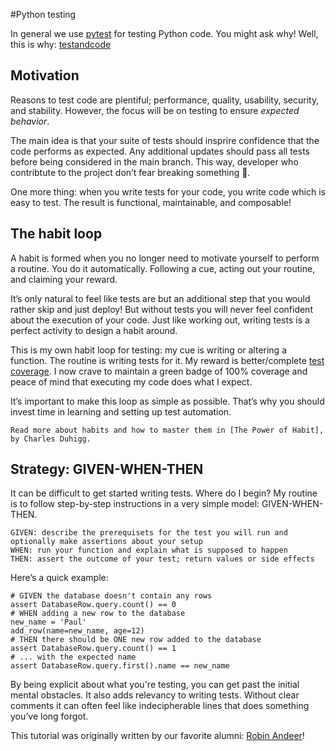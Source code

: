 #Python testing

In general we use [pytest](http://docs.pytest.org/en/latest/) for testing Python code. You might ask why! Well, this is why: [testandcode]

## Motivation

Reasons to test code are plentiful; performance, quality, usability, security, and stability. However, the focus will be on testing to ensure _expected behavior_.

The main idea is that your suite of tests should insprire confidence that the code performs as expected. Any additional updates should pass all tests before being considered in the main branch. This way, developer who contribtute to the project don’t fear breaking something 🐞.

One more thing: when you write tests for your code, you write code which is easy to test. The result is functional, maintainable, and composable!

## The habit loop

A habit is formed when you no longer need to motivate yourself to perform a routine. You do it automatically. Following a cue, acting out your routine, and claiming your reward.

It’s only natural to feel like tests are but an additional step that you would rather skip and just deploy! But without tests you will never feel confident about the execution of your code. Just like working out, writing tests is a perfect activity to design a habit around.

This is my own habit loop for testing: my cue is writing or altering a function. The routine is writing tests for it. My reward is better/complete [test coverage]. I now crave to maintain a green badge of 100% coverage and peace of mind that executing my code does what I expect.

It’s important to make this loop as simple as possible. That’s why you should invest time in learning and setting up test automation.

    Read more about habits and how to master them in [The Power of Habit], by Charles Duhigg.

## Strategy: GIVEN-WHEN-THEN

It can be difficult to get started writing tests. Where do I begin? My routine is to follow step-by-step instructions in a very simple model: GIVEN-WHEN-THEN.

    GIVEN: describe the prerequisets for the test you will run and optionally make assertions about your setup
    WHEN: run your function and explain what is supposed to happen
    THEN: assert the outcome of your test; return values or side effects

Here’s a quick example:

```
# GIVEN the database doesn't contain any rows
assert DatabaseRow.query.count() == 0
# WHEN adding a new row to the database
new_name = 'Paul'
add_row(name=new_name, age=12)
# THEN there should be ONE new row added to the database
assert DatabaseRow.query.count() == 1
# ... with the expected name
assert DatabaseRow.query.first().name == new_name
```

By being explicit about what you're testing, you can get past the initial mental obstacles. It also adds relevancy to writing tests. Without clear comments it can often feel like indecipherable lines that does something you’ve long forgot.

This tutorial was originally written by our favorite alumni: [Robin Andeer]!

[testandcode]: https://testandcode.com/
[test coverage]: https://en.wikipedia.org/wiki/Code_coverage
[The Power of Habit]: http://charlesduhigg.com/the-power-of-habit/
[Robin Andeer]: https://www.robinandeer.com/blog/2016/06/18/how-i-test-my-code-part-1/
